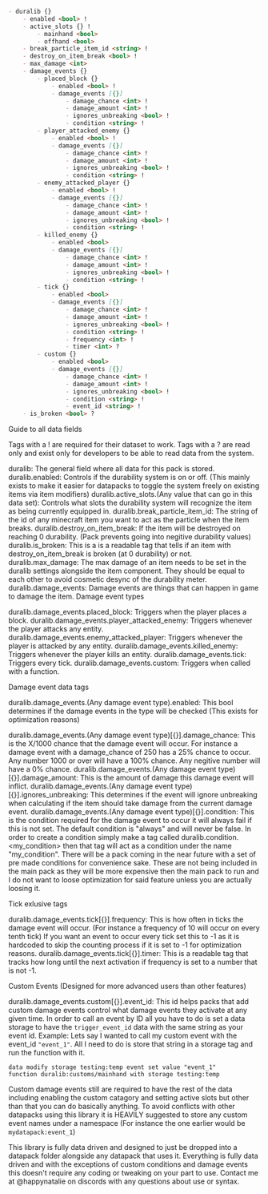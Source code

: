 ````markdown
- duralib {}
	- enabled <bool> !
	- active_slots {} !
		- mainhand <bool>
		- offhand <bool>
	- break_particle_item_id <string> !
	- destroy_on_item_break <bool> !
	- max_damage <int>
	- damage_events {}
		- placed_block {}
			- enabled <bool> !
			- damage_events [{}]
				- damage_chance <int> !
				- damage_amount <int> ! 
				- ignores_unbreaking <bool> !
				- condition <string> !
		- player_attacked_enemy {}
			- enabled <bool> !
			- damage_events [{}]
				- damage_chance <int> !
				- damage_amount <int> ! 
				- ignores_unbreaking <bool> !
				- condition <string> !
		- enemy_attacked_player {}
			- enabled <bool> !
			- damage_events [{}]
				- damage_chance <int> !
				- damage_amount <int> ! 
				- ignores_unbreaking <bool> !
				- condition <string> !
		- killed_enemy {}
			- enabled <bool>
			- damage_events [{}]
				- damage_chance <int> !
				- damage_amount <int> ! 
				- ignores_unbreaking <bool> !
				- condition <string> !
		- tick {}
			- enabled <bool>
			- damage_events [{}]
				- damage_chance <int> !
				- damage_amount <int> ! 
				- ignores_unbreaking <bool> !
				- condition <string> !
				- frequency <int> !
				- timer <int> ?
        - custom {}
			- enabled <bool>
			- damage_events [{}]
				- damage_chance <int> !
				- damage_amount <int> ! 
				- ignores_unbreaking <bool> !
				- condition <string> !
				- event_id <string> !
	- is_broken <bool> ?
````
Guide to all data fields

Tags with a ! are required for their dataset to work.
Tags with a ? are read only and exist only for developers to be able to read data from the system.

duralib: The general field where all data for this pack is stored.
duralib.enabled: Controls if the durability system is on or off. (This mainly exists to make it easier for datapacks to toggle the system freely on existing items via item modifiers)
duralib.active_slots.(Any value that can go in this data set): Controls what slots the durability system will recognize the item as being currently equipped in.
duralib.break_particle_item_id: The string of the id of any minecraft item you want to act as the particle when the item breaks.
duralib.destroy_on_item_break: If the item will be destroyed on reaching 0 durability. (Pack prevents going into negitive durability values)
duralib.is_broken: This is a is a readable tag that tells if an item with destroy_on_item_break is broken (at 0 durability) or not.
duralib.max_damage: The max damage of an item needs to be set in the duralib settings alongside the item component. They should be equal to each other to avoid cosmetic desync of the durability meter.
duralib.damage_events: Damage events are things that can happen in game to damage the item.
Damage event types

duralib.damage_events.placed_block: Triggers when the player places a block.
duralib.damage_events.player_attacked_enemy: Triggers whenever the player attacks any entity.
duralib.damage_events.enemy_attacked_player: Triggers whenever the player is attacked by any entity.
duralib.damage_events.killed_enemy: Triggers whenever the player kills an entity.
duralib.damage_events.tick: Triggers every tick.
duralib.damage_events.custom: Triggers when called with a function.

Damage event data tags

duralib.damage_events.(Any damage event type).enabled: This bool determines if the damage events in the type will be checked (This exists for optimization reasons)

duralib.damage_events.(Any damage event type)[{}].damage_chance: This is the X/1000 chance that the damage event will occur. For instance a damage event with a damage_chance of 250 has a 25% chance to occur. Any number 1000 or over will have a 100% chance. Any negitive number will have a 0% chance.
duralib.damage_events.(Any damage event type)[{}].damage_amount: This is the amount of damage this damage event will inflict.
duralib.damage_events.(Any damage event type)[{}].ignores_unbreaking: This determines if the event will ignore unbreaking when calculating if the item should take damage from the current damage event.
duralib.damage_events.(Any damage event type)[{}].condition: This is the condition required for the damage event to occur it will always fail if this is not set. The default condition is "always" and will never be false. In order to create a condition simply make a tag called duralib.condition.<my_condition> then that tag will act as a condition under the name "my_condition". There will be a pack coming in the near future with a set of pre made conditions for convenience sake. These are not being included in the main pack as they will be more expensive then the main pack to run and I do not want to loose optimization for said feature unless you are actually loosing it.

Tick exlusive tags

duralib.damage_events.tick[{}].frequency: This is how often in ticks the damage event will occur. (For instance a frequency of 10 will occur on every tenth tick) If you want an event to occur every tick set this to -1 as it is hardcoded to skip the counting process if it is set to -1 for optimization reasons.
duralib.damage_events.tick[{}].timer: This is a readable tag that tracks how long until the next activation if frequency is set to a number that is not -1.

Custom Events (Designed for more advanced users than other features)

duralib.damage_events.custom[{}].event_id: This id helps packs that add custom damage events control what damage events they activate at any given time.
In order to call an event by ID all you have to do is set a data storage to have the `trigger_event_id` data with the same string as your event id.
Example: Lets say I wanted to call my custom event with the event_id `"event_1"`. All I need to do is store that string in a storage tag and run the function with it.
````mcfunction
data modify storage testing:temp event set value "event_1"
function duralib:customs/mainhand with storage testing:temp
````
Custom damage events still are required to have the rest of the data including enabling the custom catagory and setting active slots but other than that you can do basically anything.
To avoid conflicts with other datapacks using this library it is HEAVILY suggested to store any custom event names under a namespace (For instance the one earlier would be `mydatapack:event_1`)

This library is fully data driven and designed to just be dropped into a datapack folder alongside any datapack that uses it. Everything is fully data driven and with the exceptions of custom conditions and damage events this doesn't require any coding or tweaking on your part to use. Contact me at @happynatalie on discords with any questions about use or syntax.
